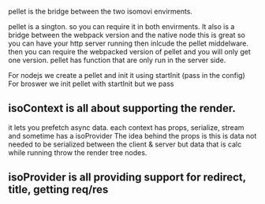 pellet is the bridge between the two isomovi envirments.

pellet is a sington. so you can require it in both envirments. It also is a bridge between the webpack version and the native node
this is great so you can have your http server running then inlcude the pellet middelware. then you can require the webpacked version
 of pellet and you will only get one version. pellet has function that are only run in the server side.
 
For nodejs we create a pellet and init it using startInit (pass in the config)
For broswer we init pellet with startInit but we pass 




isoContext is all about supporting the render.
---
it lets you prefetch async data. each context has props, serialize, stream and sometime has a isoProvider
The idea behind the props is this is data not needed to be serialized between the client & server but data
that is calc while running throw the render tree nodes.

isoProvider is all providing support for redirect, title, getting req/res
---

